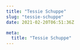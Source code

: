 ```yaml
---
title: "Tessie Schuppe"
slug: "tessie-schuppe"
date: 2021-02-20T06:51:36Z

meta:
  title: "Tessie Schuppe"
---
```


